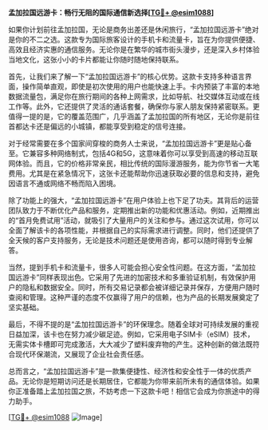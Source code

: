 **孟加拉国远游卡：畅行无阻的国际通信新选择[[TG💪+ @esim1088](https://t.me/s/esim1088)]**

如果你计划前往孟加拉国，无论是商务出差还是休闲旅行，“孟加拉国远游卡”绝对是你的不二之选。这款专为国际旅客设计的手机卡和流量卡，旨在为你提供便捷、高效且经济实惠的通信服务。无论你是在繁华的城市街头漫步，还是深入乡村体验当地文化，这张小小的卡片都能让你随时随地保持联系。

首先，让我们来了解一下“孟加拉国远游卡”的核心优势。这款卡支持多种语言界面，操作简单直观，即使是初次使用的用户也能快速上手。卡内预装了丰富的本地数据流量包，满足你在旅行期间的各种上网需求，比如导航、社交媒体互动或在线工作等。此外，它还提供了灵活的通话套餐，确保你与家人朋友保持紧密联系。更值得一提的是，它的覆盖范围广，几乎涵盖了孟加拉国的所有地区，无论你是前往首都达卡还是偏远的小城镇，都能享受到稳定的信号连接。

对于经常需要在多个国家间穿梭的商务人士来说，“孟加拉国远游卡”更是贴心备至。它兼容多种网络制式，包括4G和5G，这意味着你可以享受到高速的移动互联网体验。而且，它的价格非常亲民，相比传统的国际漫游服务，能为你节省一大笔费用。尤其是在紧急情况下，这张卡还能帮助你迅速获取必要的信息和支持，避免因语言不通或网络不畅而陷入困境。

除了功能上的强大，“孟加拉国远游卡”在用户体验上也下足了功夫。其背后的运营团队致力于不断优化产品和服务，定期推出新的功能和优惠活动。例如，近期推出的“首月免费试用”活动，就吸引了大量用户的关注和参与。通过这次试用，你可以全面了解该卡的各项性能，并根据自己的实际需求进行调整。同时，他们还提供了全天候的客户支持服务，无论是技术问题还是使用咨询，都可以随时得到专业解答。

当然，提到手机卡和流量卡，很多人可能会担心安全性问题。在这方面，“孟加拉国远游卡”同样表现出色。它采用了先进的加密技术和多重验证机制，有效保护用户的隐私和数据安全。同时，所有交易记录都会被详细记录并保存，方便用户随时查阅和管理。这种严谨的态度不仅赢得了用户的信赖，也为产品的长期发展奠定了坚实基础。

最后，不得不提的是“孟加拉国远游卡”的环保理念。随着全球对可持续发展的重视日益加深，该卡也在努力减少碳足迹。例如，它采用电子SIM卡（eSIM）技术，无需实体卡槽即可完成激活，大大减少了塑料废弃物的产生。这种创新的做法既符合现代环保潮流，又展现了企业社会责任感。

总而言之，“孟加拉国远游卡”是一款集便捷性、经济性和安全性于一体的优质产品。无论你是短期访问还是长期居住，它都能为你带来前所未有的通信体验。如果你正准备踏上孟加拉国之旅，不妨考虑一下这款卡吧！相信它会成为你旅途中的得力助手。

[[TG💪+ @esim1088](https://t.me/s/esim1088) ![Image](https://i.postimg.cc/4NQfJmqS/Snipaste-2025-05-13-00-14-12.png)]